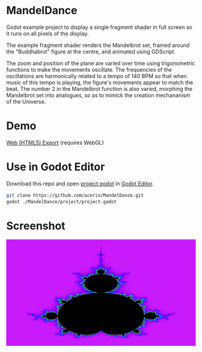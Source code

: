 # MandelDance
Godot example project to display a single fragment shader in full screen so it runs on all pixels of the display.

The example fragment shader renders the Mandelbrot set, framed around the "Buddhabrot" figure at the centre, and animated using GDScript.

The zoom and position of the plane are varied over time using trigonometric functions to make the movements oscillate. The frequencies of the oscillations are harmonically related to a tempo of 140 BPM so that when music of this tempo is playing, the figure's movements appear to match the beat. The number 2 in the Mandelbrot function is also varied, morphing the Mandelbrot set into analogues, so as to mimick the creation mechananism of the Universe. 

# Demo
[Web (HTML5) Export](https://acerix.github.io/MandelDance/) (requires WebGL)

# Use in Godot Editor
Download this repo and open [project.godot](project/project.godot) in [Godot Editor](https://godotengine.org/download/).

```bash
git clone https://github.com/acerix/MandelDance.git
godot ./MandelDance/project/project.godot
```

# Screenshot
![Screenshot of the initial rendering of MandelDance](project/screenshot.png?raw=true "Initial rendering of MandelDance")
